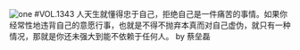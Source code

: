 ![one](http://image.wufazhuce.com/FgsjNCWZZvYWnxj6gPTBYNxTlfxR)
#VOL.1343
人天生就懂得忠于自己，拒绝自己是一件痛苦的事情。如果你经常性地违背自己的意愿行事，也就是不得不抛弃本真而对自己虚伪，就只有一种情况，那就是你还未强大到能不依赖于任何人。 by 蔡垒磊
